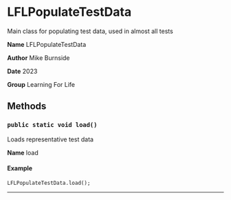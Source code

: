 # LFLPopulateTestData

Main class for populating test data, used in almost all tests


**Name** LFLPopulateTestData


**Author** Mike Burnside


**Date** 2023


**Group** Learning For Life

## Methods
### `public static void load()`

Loads representative test data


**Name** load

#### Example
```apex
LFLPopulateTestData.load();
```


---
